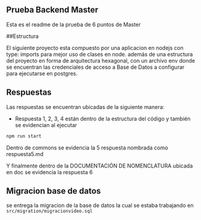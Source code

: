 ## Prueba Backend Master
Esta es el readme de la prueba de 6 puntos de Master

##Estructura

El siguiente proyecto esta compuesto por una aplicacion en nodejs con type: imports para mejor uso de clases en node. además de una estructura del proyecto en forma de arquitectura hexagonal, con un archivo env donde se encuentran
las credenciales de acceso a Base de Datos a configurar para ejecutarse en postgres.

## Respuestas

Las respuestas se encuentran ubicadas de la siguiente manera: 


- Respuesta 1, 2, 3, 4 están dentro de la estructura del código y también se evidencian al ejecutar
```javascript
npm run start
```

Dentro de commons se evidencia la 5 respuesta nombrada como respuesta5.md

Y finalmente dentro de la DOCUMENTACIÓN DE NOMENCLATURA ubicada en doc se evidencia la respuesta 6

## Migracion base de datos 

se entrega la migracion de la base de datos la cual se estaba trabajando en `src/migration/migracionvideo.sql`